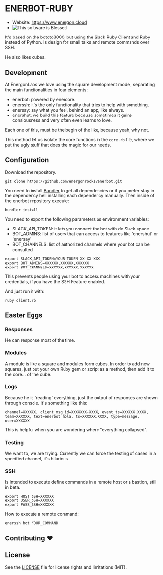 ENERBOT-RUBY
========
- Website: https://www.energon.cloud
- ![This software is Blessed](https://img.shields.io/badge/blessed-100%25-770493.svg)

It's based on the bototo3000, but using the Slack Ruby Client and Ruby instead of Python. Is design for small talks and remote commands over SSH.

He also likes cubes. 

## Development 

At EnergonLabs we love using the square development model, separating the main functionalities in four elements:

* enerbot: powered by enercore.
* enerssh: it's the only functionality that tries to help with something. 
* enersay: say what you feel, behind an app, like always.
* enershut: we build this feature because sometimes it gains consiousness and very often even learns to love.

Each one of this, must be the begin of the like, because yeah, why not. 

This method let us isolate the core functions in the `core.rb` file, where we put the ugly stuff that does the magic for our needs.

## Configuration
Download the repository.
```
git clone https://github.com/energonrocks/enerbot.git
```
You need to install [Bundler](https://bundler.io) to get all dependencies or if you prefer stay in the dependency hell installing each dependency manually. Then inside of the enerbot repository execute:
```
bundler install
```

You need to export the following parameters as environment variables:
 * SLACK_API_TOKEN: it lets you connect the bot with de Slack space.
 * BOT_ADMINS: list of users that can access to features like 'enershut' or 'enersay'
 * BOT_CHANNELS: list of authorized channels where your bot can be consulted.
```
export SLACK_API_TOKEN=YOUR-TOKEN-XX-XX-XXX
export BOT_ADMINS=XXXXXX,XXXXXX,XXXXXX
export BOT_CHANNELS=XXXXXX,XXXXXX,XXXXXX
```

This prevents people using your bot to access machines with your credentials, if you have the SSH Feature enabled.

And just run it with:
```
ruby client.rb
```

## Easter Eggs


### Responses

He can response most of the time.

### Modules

A module is like a square and modules form cubes. In order to add new squares, just put your own Ruby gem or script as a method, then add it to the core... of the cube.

### Logs

Because he is 'reading' everything, just the output of responses are shown through console. It's something like this:
```
channel=XXXXXX, client_msg_id=XXXXXXX-XXXX, event_ts=XXXXXX.XXXX, team=XXXXXX, text=enerbot hola, ts=XXXXXX.XXXX, type=message, user=XXXXXX
```

This is helpful when you are wondering where "everything collapsed".

### Testing 

We want to, we are trying. Currently we can force the testing of cases in a specified channel, it's hilarious.

### SSH

Is intended to execute define commands in a remote host or a bastion, still in beta.
```
export HOST_SSH=XXXXXX
export USER_SSH=XXXXXX
export PASS_SSH=XXXXXX
```

How to execute a remote command:
```
enerssh bot YOUR_COMMAND
```

## Contributing :heart: 

## License

See the [LICENSE](LICENSE.md) file for license rights and limitations (MIT).
